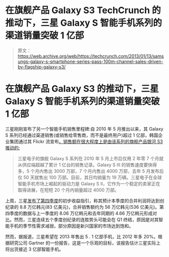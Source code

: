 # 在旗舰产品 Galaxy S3 TechCrunch 的推动下，三星 Galaxy S 智能手机系列的渠道销量突破 1 亿部

> 原文：<https://web.archive.org/web/https://techcrunch.com/2013/01/13/samsungs-galaxy-s-smartphone-series-pass-100m-channel-sales-driven-by-flagship-galaxy-s3/>

# 在旗舰产品 Galaxy S3 的推动下，三星 Galaxy S 智能手机系列的渠道销量突破 1 亿部

三星刚刚宣布了另一个智能手机销售里程碑:自 2010 年 5 月推出以来，其 Galaxy S 系列已经通过渠道销售(或销售给零售商，而不是最终用户)超过 1 亿部，韩国企业集团通过其 Flickr 流宣布[。销售额在很大程度上是由该系列的旗舰产品银河 S3 推动的:](https://web.archive.org/web/20221007031704/http://www.flickr.com/photos/samsungtomorrow/8379134928/in/photostream)

> 三星电子的旗舰 Galaxy S 系列在 2010 年 5 月上市后仅用 2 年零 7 个月就从供应端超越了累计 1 亿台的销售记录。Galaxy S III 的销售速度要快得多，5 个月内售出 3000 万部，7 个月内售出 4000 万部，去年 5 月发布后仅 50 天就售出 100 万部。目前，其日均销量为 19 万辆。三星电子在全球智能手机市场上崛起的驱动力是 Galaxy S II，它作为一个稳定的卖家正在取得进展，在短短 20 个月内销量超过 4000 万部。

上周，三星[发布了第四季度](https://web.archive.org/web/20221007031704/https://beta.techcrunch.com/2013/01/08/samsung-expects-another-record-quarter-in-q4-8-3bn-profit-on-sales-of-53-6bn/)的初步收益指引，称其预计本季度的合并利润将达到创纪录的 8.8 万亿韩元(83 亿美元)，合并销售额约为 56 万亿韩元(536 亿美元)。第四季度的数据与上一季度的 8.06 万亿韩元和去年同期的 4.66 万亿韩元形成对比。然而，三星连续五个季度创纪录的连胜势头可能会在 Q1 终结，原因是对其智能手机的季节性需求减弱，部分原因是新兴国家的市场达到饱和。

然而，据报道，三星希望在 2013 年售出 5 . 1 亿部手机，比 2012 年多 20%。根据研究公司 Gartner 的一份报告，这是一个乐观的目标，该报告估计三星实际上将出货接近 3 亿部智能手机。